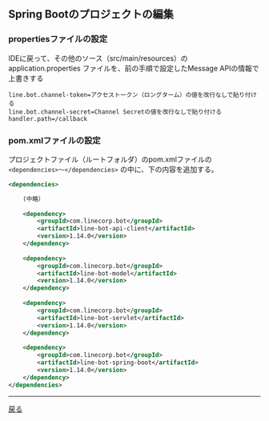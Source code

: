 ## Spring Bootのプロジェクトの編集

### propertiesファイルの設定

IDEに戻って、その他のソース（src/main/resources）の application.properties ファイルを、前の手順で設定したMessage APIの情報で上書きする

```properties
line.bot.channel-token=アクセストークン（ロングターム）の値を改行なしで貼り付ける
line.bot.channel-secret=Channel Secretの値を改行なしで貼り付ける
handler.path=/callback
```

### pom.xmlファイルの設定

プロジェクトファイル（ルートフォルダ）のpom.xmlファイルの `<dependencies>〜</dependencies>` の中に、下の内容を追加する。

```xml
<dependencies>

    (中略）
    
    <dependency>
        <groupId>com.linecorp.bot</groupId>
        <artifactId>line-bot-api-client</artifactId>
        <version>1.14.0</version>
    </dependency>
    
    <dependency>
        <groupId>com.linecorp.bot</groupId>
        <artifactId>line-bot-model</artifactId>
        <version>1.14.0</version>
    </dependency>
    
    <dependency>
        <groupId>com.linecorp.bot</groupId>
        <artifactId>line-bot-servlet</artifactId>
        <version>1.14.0</version>
    </dependency>
    
    <dependency>
        <groupId>com.linecorp.bot</groupId>
        <artifactId>line-bot-spring-boot</artifactId>
        <version>1.14.0</version>
    </dependency>
</dependencies>
```

-----

[戻る](../README.md)


